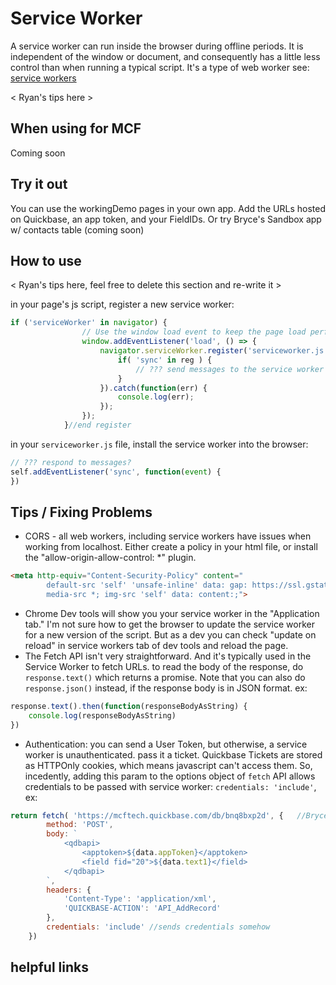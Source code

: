 # Service Worker
A service worker can run inside the browser during offline periods. It is independent of the window or document, and 
consequently has a little less control than when running a typical script. It's a type of web worker
see: [service workers](https://developers.google.com/web/fundamentals/primers/service-workers/)

< Ryan's tips here >

## When using for MCF
Coming soon

## Try it out
You can use the workingDemo pages in your own app. Add the URLs hosted on Quickbase, an app token, and your FieldIDs. Or try Bryce's Sandbox app w/ contacts table (coming soon)

## How to use
< Ryan's tips here, feel free to delete this section and re-write it >

in your page's js script, register a new service worker:
```javascript
if ('serviceWorker' in navigator) {
                // Use the window load event to keep the page load performant
                window.addEventListener('load', () => {
                    navigator.serviceWorker.register('serviceworker.js').then(function(reg) {
                        if( 'sync' in reg ) {
                            // ??? send messages to the service worker here ??? ex: such as access localStorage, indexDB, etc.
                        }
                    }).catch(function(err) {
                        console.log(err);
                    });
                });
            }//end register
```

in your `serviceworker.js` file, install the service worker into the browser:
```javascript
// ??? respond to messages?
self.addEventListener('sync', function(event) {
})
```

## Tips / Fixing Problems
- CORS - all web workers, including service workers have issues when working from localhost. Either create a policy in
 your html file, or install the "allow-origin-allow-control: *" plugin.
 
 ```html
<meta http-equiv="Content-Security-Policy" content="
         default-src 'self' 'unsafe-inline' data: gap: https://ssl.gstatic.com https://mcftech.quickbase.com https://maxcdn.bootstrapcdn.com https://code.jquery.com 'unsafe-eval';
         media-src *; img-src 'self' data: content:;">
```

- Chrome Dev tools will show you your service worker in the "Application tab." I'm not sure how to get the browser to 
update the service worker for a new version of the script. But as a dev you can check "update on reload" in service 
workers tab of dev tools and reload the page.
- The Fetch API isn't very straightforward. And it's typically used in the Service Worker to fetch URLs. to read the 
body of the response, do `response.text()` which returns a promise. Note that you can also do `response.json()` instead, 
if the response body is in JSON format. ex:
```javascript
response.text().then(function(responseBodyAsString) {
    console.log(responseBodyAsString)
})
```
- Authentication: you can send a User Token, but otherwise, a service worker is unauthenticated. pass it a ticket. 
Quickbase Tickets are stored as HTTPOnly cookies, which means javascript can't access them. So, incedently, adding this 
param to the options object of `fetch` API allows credentials to be passed with service worker: 
`credentials: 'include'`, ex:
```javascript
return fetch( 'https://mcftech.quickbase.com/db/bnq8bxp2d', {	//Bryce Sandbox -> Contacts
        method: 'POST',
        body: `
            <qdbapi>
                <apptoken>${data.appToken}</apptoken>
                <field fid="20">${data.text1}</field>
            </qdbapi>
        `,
        headers: {
            'Content-Type': 'application/xml',
            'QUICKBASE-ACTION': 'API_AddRecord'
        },
        credentials: 'include' //sends credentials somehow
    })
```

## helpful links
